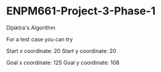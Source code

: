 # ENPM661-Project-3-Phase-1
Dijsktra's Algorithm

For a test case you can try

Start x coordinate: 20
Start y coordinate: 20

Goal x coordinate: 125
Goal y coordinate: 108
